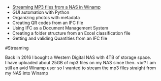 

* [Streaming MP3 files from a NAS in Winamp](/_pages/personal_projects#Streaming)<br>
* GUI automation with Python<br>
* Organizing photos with metadata<br>
* Creating QR codes from an IFC file<br>
* Using IFC as a Document Management System<br>
* Creating a folder structure from an Excel classification file<br>
* Getting and validing Quantities from an IFC file<br>


#Streaming

Back in 2016 I bought a Western Digital NAS with 4TB of storage space. <br>
I have uploaded about 25GB of mp3 files on my NAS since then. <br?
I am still an avid Winamp user so I wanted to stream the mp3 files straight from my NAS into Winamp <br>
